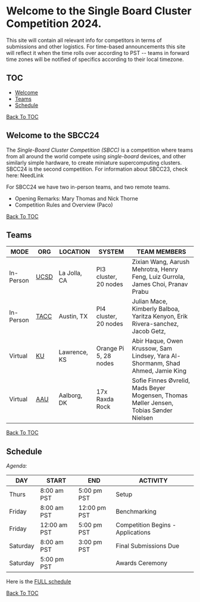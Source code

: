 # Welcome to the Single Board Cluster Competition 2024.

This site will contain all relevant info for competitors in terms of submissions
and other logistics. For time-based announcements this site will reflect it
when the time rolls over according to PST -- teams in forward time zones will be
notified of specifics according to their local timezone.

## TOC <a id="toc"></a>
* [Welcome](#welcome)
* [Teams](#teams)
* [Schedule](#schedule)

[Back To TOC](#toc)

## Welcome to the  SBCC24 <a id="welcome"></a> 
The _Single-Board Cluster Competition (SBCC)_ is a competition where teams from all around the world compete using _single-board_ devices, and other similarly simple hardware, to create miniature supercomputing clusters. SBCC24 is the second competition. For information about SBCC23, check here: NeedLink

For SBCC24 we have two in-person teams, and two remote teams.
* Opening Remarks: Mary Thomas and Nick Thorne
* Competition Rules and Overview (Paco)

[Back To TOC](#toc)

## Teams <a id="teams"></a>

| MODE | ORG | LOCATION | SYSTEM | TEAM MEMBERS |
|----|----|----|----|----|
| In-Person |[UCSD](./teams/ucsd.md) | La Jolla, CA  | PI3 cluster, 20 nodes| Zixian Wang, Aarush Mehrotra, Henry Feng, Luiz Gurrola, James Choi, Pranav Prabu |
| In-Person |[TACC](./teams/tacc.md) | Austin, TX  | PI4 cluster, 20 nodes | Julian Mace, Kimberly Balboa, Yaritza Kenyon, Erik Rivera-sanchez, Jacob Getz, |
| Virtual   |[KU](./teams/ku.md) |Lawrence, KS |Orange Pi 5, 28 nodes | Abir Haque, Owen Krussow, Sam Lindsey, Yara Al-Shormanm, Shad Ahmed, Jamie King |
| Virtual   |[AAU](./teams/aau.md) |Aalborg, DK |17x Raxda Rock | Sofie Finnes Øvrelid, Mads Beyer Mogensen, Thomas Møller Jensen, Tobias Sønder Nielsen |

[Back To TOC](#toc)

## Schedule <a id="schedule"></a>

*Agenda:*

| DAY | START | END | ACTIVITY |
| ---- | ---- | ---- | ---- | 
| Thurs | 8:00 am PST | 5:00 pm PST | Setup |
| Friday | 8:00 am PST | 12:00 pm PST | Benchmarking |
| Friday | 12:00 am PST | 5:00 pm PST | Competition Begins - Applications |
| Saturday | 8:00 am PST | 3:00 pm PST | Final Submissions Due |
| Saturday | 5:00 pm PST |   | Awards Ceremony |

Here is the [FULL schedule](./sched.md)


[Back To TOC](#toc)

